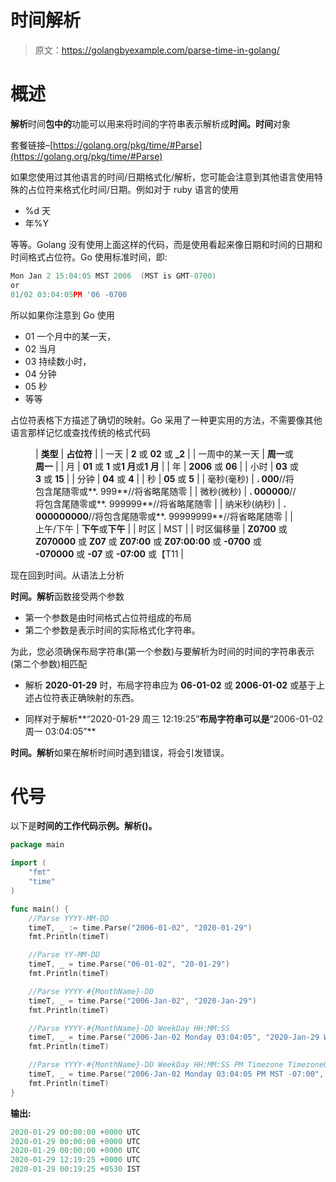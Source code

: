 # 时间解析

> 原文：<https://golangbyexample.com/parse-time-in-golang/>

# **概述**

**解析**时间**包中的**功能可以用来将时间的字符串表示解析成**时间。时间**对象

套餐链接–[https://golang.org/pkg/time/#Parse](https://golang.org/pkg/time/#Parse)

如果您使用过其他语言的时间/日期格式化/解析，您可能会注意到其他语言使用特殊的占位符来格式化时间/日期。例如对于 ruby 语言的使用

*   %d 天
*   年%Y

等等。Golang 没有使用上面这样的代码，而是使用看起来像日期和时间的日期和时间格式占位符。Go 使用标准时间，即:

```go
Mon Jan 2 15:04:05 MST 2006  (MST is GMT-0700)
or 
01/02 03:04:05PM '06 -0700
```

所以如果你注意到 Go 使用

*   01 一个月中的某一天，
*   02 当月
*   03 持续数小时，
*   04 分钟
*   05 秒
*   等等

占位符表格下方描述了确切的映射。Go 采用了一种更实用的方法，不需要像其他语言那样记忆或查找传统的格式代码

<figure class="wp-block-table">

| **类型** | **占位符** |
| 一天 | **2** 或 **02** 或 **_2** |
| 一周中的某一天 | **周一**或**周一** |
| 月 | **01** 或 **1** 或**1 月**或**1 月** |
| 年 | **2006** 或 **06** |
| 小时 | **03** 或 **3** 或 **15** |
| 分钟 | **04** 或 **4** |
| 秒 | **05** 或 **5** |
| 毫秒(毫秒) | **. 000**//将包含尾随零或**. 999**//将省略尾随零 |
| 微秒(微秒) | **. 000000**//将包含尾随零或**. 999999**//将省略尾随零 |
| 纳米秒(纳秒) | **. 000000000**//将包含尾随零或**. 99999999**//将省略尾随零 |
| 上午/下午 | **下午**或**下午** |
| 时区 | MST |
| 时区偏移量 | **Z0700** 或 **Z070000** 或 **Z07** 或 **Z07:00** 或 **Z07:00:00** 或 **-0700** 或 **-070000** 或 **-07** 或 **-07:00** 或【T11 |

</figure>

现在回到时间。从语法上分析

**时间。解析**函数接受两个参数

*   第一个参数是由时间格式占位符组成的布局
*   第二个参数是表示时间的实际格式化字符串。

为此，您必须确保布局字符串(第一个参数)与要解析为时间的时间的字符串表示(第二个参数)相匹配

*   解析 **2020-01-29** 时，布局字符串应为 **06-01-02** 或 **2006-01-02** 或基于上述占位符表正确映射的东西。

*   同样对于解析**“2020-01-29 周三 12:19:25”**布局字符串可以是**“2006-01-02 周一 03:04:05”**

**时间。解析**如果在解析时间时遇到错误，将会引发错误。

# **代号**

以下是**时间的工作代码示例。解析()。**

```go
package main

import (
    "fmt"
    "time"
)

func main() {
    //Parse YYYY-MM-DD
    timeT, _ := time.Parse("2006-01-02", "2020-01-29")
    fmt.Println(timeT)

    //Parse YY-MM-DD
    timeT, _ = time.Parse("06-01-02", "20-01-29")
    fmt.Println(timeT)

    //Parse YYYY-#{MonthName}-DD
    timeT, _ = time.Parse("2006-Jan-02", "2020-Jan-29")
    fmt.Println(timeT)

    //Parse YYYY-#{MonthName}-DD WeekDay HH:MM:SS
    timeT, _ = time.Parse("2006-Jan-02 Monday 03:04:05", "2020-Jan-29 Wednesday 12:19:25")
    fmt.Println(timeT)

    //Parse YYYY-#{MonthName}-DD WeekDay HH:MM:SS PM Timezone TimezoneOffset
    timeT, _ = time.Parse("2006-Jan-02 Monday 03:04:05 PM MST -07:00", "2020-Jan-29 Wednesday 12:19:25 AM IST +05:30")
    fmt.Println(timeT)
}
```

**输出:**

```go
2020-01-29 00:00:00 +0000 UTC
2020-01-29 00:00:00 +0000 UTC
2020-01-29 00:00:00 +0000 UTC
2020-01-29 12:19:25 +0000 UTC
2020-01-29 00:19:25 +0530 IST
```